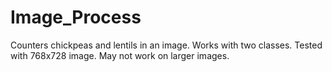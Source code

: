 # Image_Process
Counters chickpeas and lentils in an image. Works with two classes. Tested with 768x728 image. May not work on larger images.
